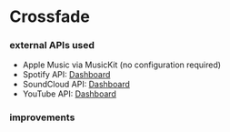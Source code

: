 # Crossfade


### external APIs used
- Apple Music via MusicKit (no configuration required)
- Spotify API: [Dashboard](https://developer.spotify.com/dashboard)
- SoundCloud API: [Dashboard](https://soundcloud.com/you/apps)
- YouTube API: [Dashboard](https://console.cloud.google.com/apis/credentials)

### improvements

